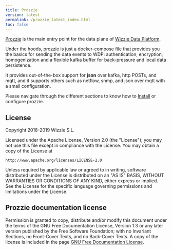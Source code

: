 ```yaml
---
title: Prozzie
version: latest
permalink: /prozzie_latest_index.html
toc: false
---
```


[Prozzie](http://github.com/wizzie-io/prozzie) is the main entry point for the
data plane of [Wizzie Data Platform](http://wizzie.io/).

Under the hoods, prozzie is just a docker-compose file that provides you the
basics for sending the data events to WDP: authentication, encryption,
homogenization and a flexible kafka buffer for back-pressure and local data
persistence.

It provides out-of-the-box support for **json** over kafka, http POSTs, and
mqtt, and it supports others such as netflow, snmp, and json over mqtt with a
small configuration.

Please navigate through the different sections to know how to
[Install](/prozzie_{{page.version}}_installation) or configure prozzie.

## License

Copyright 2018-2019 Wizzie S.L.

Licensed under the Apache License, Version 2.0 (the "License");
you may not use this file except in compliance with the License.
You may obtain a copy of the License at

    http://www.apache.org/licenses/LICENSE-2.0

Unless required by applicable law or agreed to in writing, software
distributed under the License is distributed on an "AS IS" BASIS,
WITHOUT WARRANTIES OR CONDITIONS OF ANY KIND, either express or implied.
See the License for the specific language governing permissions and
limitations under the License.

## Prozzie documentation license

Permission is granted to copy, distribute and/or modify this
document under the terms of the GNU Free Documentation License,
Version 1.3 or any later version published by the Free Software
Foundation; with no Invariant Sections, no Front-Cover Texts, and
no Back-Cover Texts.  A copy of the license is included in the
page [GNU Free Documentation License](LICENSE.html).
